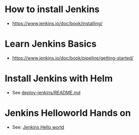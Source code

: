 # How to install Jenkins
- https://www.jenkins.io/doc/book/installing/

# Learn Jenkins Basics
- https://www.jenkins.io/doc/book/pipeline/getting-started/

# Install Jenkins with Helm
- See [deploy-jenkins/README.md](../helm/hands-on/deploy-jenkins/README.md)

# Jenkins Helloworld Hands on
- See: [Jenkins Hello world](./helloworld/Jenkins-Hello-World.md)
